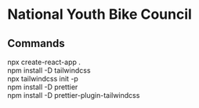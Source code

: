 # National Youth Bike Council

## Commands

npx create-react-app .  
npm install -D tailwindcss  
npx tailwindcss init -p  
npm install -D prettier  
npm install -D prettier-plugin-tailwindcss

